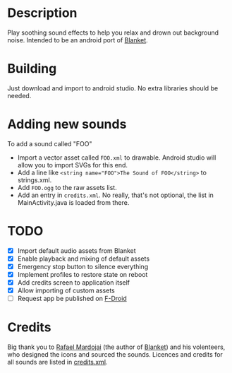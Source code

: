 # Description
Play soothing sound effects to help you relax and drown out background noise. Intended to be an android port of [Blanket](https://github.com/rafaelmardojai/blanket).

# Building
Just download and import to android studio. No extra libraries should be needed.

# Adding new sounds
To add a sound called "FOO"
* Import a vector asset called `FOO.xml` to drawable. Android studio will allow you to import SVGs for this end.
* Add a line like `<string name="FOO">The Sound of FOO</string>` to strings.xml.
* Add `FOO.ogg` to the raw assets list.
* Add an entry in `credits.xml`. No really, that's not optional, the list in MainActivity.java is loaded from there.

# TODO
- [X] Import default audio assets from Blanket
- [X] Enable playback and mixing of default assets
- [X] Emergency stop button to silence everything
- [X] Implement profiles to restore state on reboot
- [X] Add credits screen to application itself
- [X] Allow importing of custom assets
- [ ] Request app be published on [F-Droid](https://f-droid.org/)

# Credits
Big thank you to [Rafael Mardojai](https://github.com/rafaelmardojai) (the author of [Blanket](https://github.com/rafaelmardojai/blanket)) and his volenteers, who designed the icons and sourced the sounds. Licences and credits for all sounds are listed in [credits.xml](app/src/main/res/raw/credits.xml).

